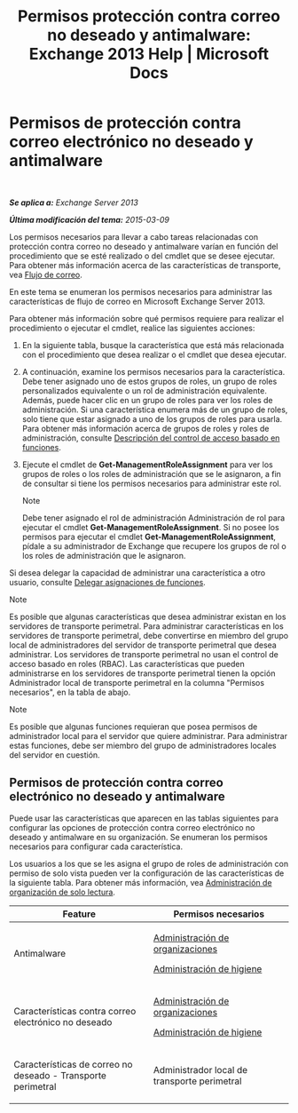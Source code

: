 ﻿---
title: 'Permisos protección contra correo no deseado y antimalware: Exchange 2013 Help | Microsoft Docs'
TOCTitle: Permisos de protección contra correo electrónico no deseado y antimalware
ms:assetid: 4ae3f8f9-35dd-4d18-af60-d98e92bb39ae
ms:mtpsurl: https://technet.microsoft.com/es-es/library/JJ150514(v=EXCHG.150)
ms:contentKeyID: 48268091
ms.date: 04/23/2018
mtps_version: v=EXCHG.150
ms.translationtype: HT
---

# Permisos de protección contra correo electrónico no deseado y antimalware

 

_**Se aplica a:** Exchange Server 2013_

_**Última modificación del tema:** 2015-03-09_

Los permisos necesarios para llevar a cabo tareas relacionadas con protección contra correo no deseado y antimalware varían en función del procedimiento que se esté realizado o del cmdlet que se desee ejecutar. Para obtener más información acerca de las características de transporte, vea [Flujo de correo](mail-flow-exchange-2013-help.md).

En este tema se enumeran los permisos necesarios para administrar las características de flujo de correo en Microsoft Exchange Server 2013.

Para obtener más información sobre qué permisos requiere para realizar el procedimiento o ejecutar el cmdlet, realice las siguientes acciones:

1.  En la siguiente tabla, busque la característica que está más relacionada con el procedimiento que desea realizar o el cmdlet que desea ejecutar.

2.  A continuación, examine los permisos necesarios para la característica. Debe tener asignado uno de estos grupos de roles, un grupo de roles personalizados equivalente o un rol de administración equivalente. Además, puede hacer clic en un grupo de roles para ver los roles de administración. Si una característica enumera más de un grupo de roles, solo tiene que estar asignado a uno de los grupos de roles para usarla. Para obtener más información acerca de grupos de roles y roles de administración, consulte [Descripción del control de acceso basado en funciones](understanding-role-based-access-control-exchange-2013-help.md).

3.  Ejecute el cmdlet de **Get-ManagementRoleAssignment** para ver los grupos de roles o los roles de administración que se le asignaron, a fin de consultar si tiene los permisos necesarios para administrar este rol.
    

    > [!NOTE]
    > Debe tener asignado el rol de administración Administración de rol para ejecutar el cmdlet <STRONG>Get-ManagementRoleAssignment</STRONG>. Si no posee los permisos para ejecutar el cmdlet <STRONG>Get-ManagementRoleAssignment</STRONG>, pídale a su administrador de Exchange que recupere los grupos de rol o los roles de administración que le asignaron.



Si desea delegar la capacidad de administrar una característica a otro usuario, consulte [Delegar asignaciones de funciones](delegate-role-assignments-exchange-2013-help.md).


> [!NOTE]
> Es posible que algunas características que desea administrar existan en los servidores de transporte perimetral. Para administrar características en los servidores de transporte perimetral, debe convertirse en miembro del grupo local de administradores del servidor de transporte perimetral que desea administrar. Los servidores de transporte perimetral no usan el control de acceso basado en roles (RBAC). Las características que pueden administrarse en los servidores de transporte perimetral tienen la opción Administrador local de transporte perimetral en la columna "Permisos necesarios", en la tabla de abajo.




> [!NOTE]
> Es posible que algunas funciones requieran que posea permisos de administrador local para el servidor que quiere administrar. Para administrar estas funciones, debe ser miembro del grupo de administradores locales del servidor en cuestión.



## Permisos de protección contra correo electrónico no deseado y antimalware

Puede usar las características que aparecen en las tablas siguientes para configurar las opciones de protección contra correo electrónico no deseado y antimalware en su organización. Se enumeran los permisos necesarios para configurar cada característica.

Los usuarios a los que se les asigna el grupo de roles de administración con permiso de solo vista pueden ver la configuración de las características de la siguiente tabla. Para obtener más información, vea [Administración de organización de solo lectura](view-only-organization-management-exchange-2013-help.md).


<table>
<colgroup>
<col style="width: 50%" />
<col style="width: 50%" />
</colgroup>
<thead>
<tr class="header">
<th>Feature</th>
<th>Permisos necesarios</th>
</tr>
</thead>
<tbody>
<tr class="odd">
<td><p>Antimalware</p></td>
<td><p><a href="organization-management-exchange-2013-help.md">Administración de organizaciones</a></p>
<p><a href="hygiene-management-exchange-2013-help.md">Administración de higiene</a></p></td>
</tr>
<tr class="even">
<td><p>Características contra correo electrónico no deseado</p></td>
<td><p><a href="organization-management-exchange-2013-help.md">Administración de organizaciones</a></p>
<p><a href="hygiene-management-exchange-2013-help.md">Administración de higiene</a></p></td>
</tr>
<tr class="odd">
<td><p>Características de correo no deseado - Transporte perimetral</p></td>
<td><p>Administrador local de transporte perimetral</p></td>
</tr>
</tbody>
</table>


